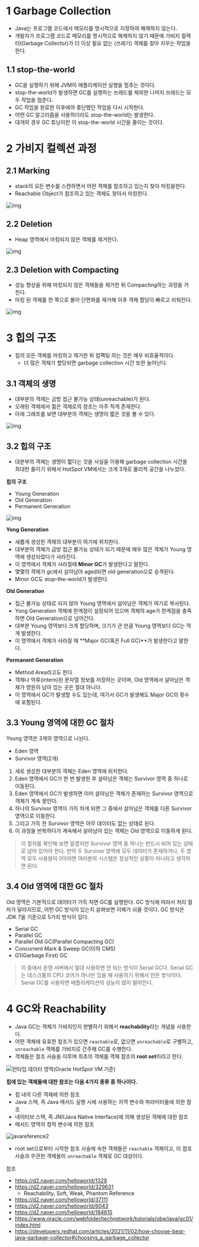 # 1 Garbage Collection

- Java는 프로그램 코드에서 메모리를 명시적으로 지정하여 해제하지 않는다. 
- 개발자가 프로그램 코드로 메모리를 명시적으로 해제하지 않기 때문에 가비지 컬렉터(Garbage Collector)가 더 이상 필요 없는 (쓰레기) 객체를 찾아 지우는 작업을 한다. 



## 1.1 stop-the-world

* GC을 실행하기 위해 JVM이 애플리케이션 실행을 멈추는 것이다.
* stop-the-world가 발생하면 GC를 실행하는 쓰레드를 제외한 나머지 쓰레드는 모두 작업을 멈춘다. 
* GC 작업을 완료한 이후에야 중단했던 작업을 다시 시작한다. 
* 어떤 GC 알고리즘을 사용하더라도 stop-the-world는 발생한다. 
* 대개의 경우 GC 튜닝이란 이 stop-the-world 시간을 줄이는 것이다.



# 2 가비지 컬렉션 과정



## 2.1 Marking

- stack의 모든 변수를 스캔하면서 어떤 객체를 참조하고 있는지 찾아 마킹을한다.
- Reachable Object가 참조하고 있는 객체도 찾아서 마킹한다.

![img](images/Slide3.png)



## 2.2 Deletion

- Heap 영역에서 마킹되지 않은 객체를 제거한다.

![img](images/Slide1b.png)



## 2.3 Deletion with Compacting

- 성능 향상을 위해 마킹되지 않은 객체들을 제거한 뒤 Compacting하는 과정을 거친다.
- 마킹 된 객체를 한 쪽으로 몰아 단편화를 제거해 이후 객체 할당이 빠르고 쉬워진다.

![img](images/Slide4.png)





# 3 힙의 구조

* 힙의 모든 객체를 마킹하고 제거한 뒤 컴팩팅 하는 것은 매우 비효율적이다.
  * 더 많은 객체가 할당되면 garbage collection 시간 또한 늘어난다.




## 3.1 객체의 생명

- 대부분의 객체는 금방 접근 불가능 상태(unreachable)가 된다.
- 오래된 객체에서 젊은 객체로의 참조는 아주 적게 존재한다.
- 아래 그래프를 보면 대부분의 객체는 생명이 짧은 것을 볼 수 있다.

![img](images/ObjectLifetime.gif)

## 3.2 힙의 구조

* 대분부의 객체는 생명이 짧다는 것을 사실을 이용해 garbage collection 시간을 최대한 줄이기 위해서 HotSpot VM에서는 크게 3개로 물리적 공간을 나누었다. 



**힙의 구조**

* Young Generation
* Old Generation
* Permanent Generation

![img](images/Slide5.png)



**Yong Generation**

* 새롭게 생성한 객체의 대부분이 여기에 위치한다. 
* 대부분의 객체가 금방 접근 불가능 상태가 되기 때문에 매우 많은 객체가 Young 영역에 생성되었다가 사라진다. 
* 이 영역에서 객체가 사라질때 **Minor GC**가 발생한다고 말한다.
* 몇몇의 객체가 gc에서 살아남아 aged되면 old generation으로 승격된다.
* Minor GC도 stop-the-world가 발생한다.



**Old Generation**

* 접근 불가능 상태로 되지 않아 Young 영역에서 살아남은 객체가 여기로 복사된다.
* Yong Generation 객체에 한계점이 설정되어 있으며 객체의 age가 한계점을 충족하면 Old Generation으로 넘어간다.
* 대부분 Young 영역보다 크게 할당하며, 크기가 큰 만큼 Young 영역보다 GC는 적게 발생한다. 
* 이 영역에서 객체가 사라질 때 **Major GC(혹은 Full GC)**가 발생한다고 말한다.



**Permanent Generation**

* Method Area라고도 한다
* 객체나 억류(intern)된 문자열 정보를 저장하는 곳이며, Old 영역에서 살아남은 객체가 영원히 남아 있는 곳은 절대 아니다. 
* 이 영역에서 GC가 발생할 수도 있는데, 여기서 GC가 발생해도 Major GC의 횟수에 포함된다.



## 3.3 Young 영역에 대한 GC 절차

Young 영역은 3개의 영역으로 나뉜다.

* Eden 영역
* Survivor 영역(2개)

1. 새로 생성한 대부분의 객체는 Eden 영역에 위치한다.
2. Eden 영역에서 GC가 한 번 발생한 후 살아남은 객체는 Survivor 영역 중 하나로 이동된다.
3. Eden 영역에서 GC가 발생하면 이미 살아남은 객체가 존재하는 Survivor 영역으로 객체가 계속 쌓인다.
4. 하나의 Survivor 영역이 가득 차게 되면 그 중에서 살아남은 객체를 다른 Survivor 영역으로 이동한다. 
5. 그리고 가득 찬 Survivor 영역은 아무 데이터도 없는 상태로 된다.
6. 이 과정을 반복하다가 계속해서 살아남아 있는 객체는 Old 영역으로 이동하게 된다.

> 이 절차를 확인해 보면 알겠지만 Survivor 영역 중 하나는 반드시 비어 있는 상태로 남아 있어야 한다. 만약 두 Survivor 영역에 모두 데이터가 존재하거나, 두 영역 모두 사용량이 0이라면 여러분의 시스템은 정상적인 상황이 아니라고 생각하면 된다.



## 3.4 Old 영역에 대한 GC 절차

Old 영역은 기본적으로 데이터가 가득 차면 GC를 실행한다. GC 방식에 따라서 처리 절차가 달라지므로, 어떤 GC 방식이 있는지 살펴보면 이해가 쉬울 것이다. GC 방식은 JDK 7을 기준으로 5가지 방식이 있다.

- Serial GC
- Parallel GC
- Parallel Old GC(Parallel Compacting GC)
- Concurrent Mark & Sweep GC(이하 CMS)
- G1(Garbage First) GC 

> 이 중에서 운영 서버에서 절대 사용하면 안 되는 방식이 Serial GC다. Serial GC는 데스크톱의 CPU 코어가 하나만 있을 때 사용하기 위해서 만든 방식이다. Serial GC를 사용하면 애플리케이션의 성능이 많이 떨어진다.



# 4 GC와 Reachability

* Java GC는 객체가 가비지인지 판별하기 위해서 **reachability**라는 개념을 사용한다.
* 어떤 객체에 유효한 참조가 있으면 `reachable`로, 없으면 `unreachable`로 구별하고, `unreachable` 객체를 가비지로 간주해 GC를 수행한다.
* 객체들은 참조 사슬을 이루며 최초의 객체를 객체 참조의 **root set**이라고 한다.



![런타임 데이터 영역(Oracle HotSpot VM 기준)](./images/data-area.png)

**힙에 있는 객체들에 대한 참조는 다음 4가지 종류 중 하나이다.**

- 힙 내의 다른 객체에 의한 참조
- Java 스택, 즉 Java 메서드 실행 시에 사용하는 지역 변수와 파라미터들에 의한 참조
- 네이티브 스택, 즉 JNI(Java Native Interface)에 의해 생성된 객체에 대한 참조
- 메서드 영역의 정적 변수에 의한 참조



![javareference2](./images/reachable.png)

* root set으로부터 시작한 참조 사슬에 속한 객체들은 `reachable` 객체이고, 이 참조 사슬과 무관한 객체들이 `unreachable` 객체로 GC 대상이다.



참조

* https://d2.naver.com/helloworld/1329
* https://d2.naver.com/helloworld/329631
  * Reachability, Soft, Weak, Phantom Reference
* https://d2.naver.com/helloworld/37111
* https://d2.naver.com/helloworld/6043
* https://d2.naver.com/helloworld/184615
* https://www.oracle.com/webfolder/technetwork/tutorials/obe/java/gc01/index.html
* https://developers.redhat.com/articles/2021/11/02/how-choose-best-java-garbage-collector#choosing_a_garbage_collector

